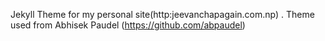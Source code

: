 Jekyll Theme for my personal site(http:jeevanchapagain.com.np) .
Theme used from Abhisek Paudel (https://github.com/abpaudel)
